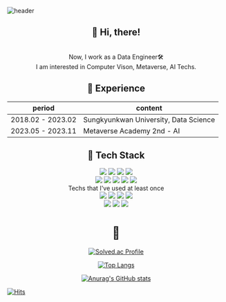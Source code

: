 ![header](https://capsule-render.vercel.app/api?type=venom&color=auto&height=300&section=header&text=Haeni%20Kim&fontSize=80)

<div align="center">

## :raised_hands: Hi, there!
<div>
    <br>
   Now, I work as a Data Engineer🛠
    <br>
    I am interested in Computer Vison, Metaverse, AI Techs. <br>
</div>

## 📆 Experience
| period | content |
| ------- | ------- |
| 2018.02 - 2023.02 | Sungkyunkwan University, Data Science |
| 2023.05 - 2023.11 | Metaverse Academy 2nd - AI |

## :hammer: Tech Stack
<div>
    <img src="https://img.shields.io/badge/Python-3776AB?style=flat-square&logo=Python&logoColor=white"/>
    <img src="https://img.shields.io/badge/Elasticsearch-005571?style=flat-square&logo=Elasticsearch&logoColor=white"/>
    <img src="https://img.shields.io/badge/Ddjango-092E20?style=flat-square&logo=Django&logoColor=white"/>
    <img src="https://img.shields.io/badge/React-61DAFB?style=flat-square&logo=React&logoColor=white"/>
    

 
</div>


<div>
    <img src="https://img.shields.io/badge/Git-F05032?style=flat-square&logo=Git&logoColor=white"/>
    <img src="https://img.shields.io/badge/GitHub-181717?style=flat-square&logo=GitHub&logoColor=white"/>
    <img src="https://img.shields.io/badge/Slack-4A154B?style=flat-square&logo=Slack&logoColor=white"/>
    <img src="https://img.shields.io/badge/Visual Studio Code-007ACC?style=flat-square&logo=Visual Studio Code&logoColor=white"/>
    <img src="https://img.shields.io/badge/PyCharm-000000?style=flat-square&logo=PyCharm&logoColor=white"/>

</div>


<div>
    Techs that I've used at least once<br>
    <img src="https://img.shields.io/badge/Android Studio-3DDC84?style=flat-square&logo=Android Studio&logoColor=white"/>
    <img src="https://img.shields.io/badge/Qgis-589632?style=flat-square&logo=Qgis&logoColor=white"/>
    <img src="https://img.shields.io/badge/R-276DC3?style=flat-square&logo=R&logoColor=white"/>
    <img src="https://img.shields.io/badge/Excel-217346?style=flat-square&logo=Microsoft Excel&logoColor=white"/>
    <div>
        <img src="https://img.shields.io/badge/Tableau-E97627?style=flat-square&logo=Tableau&logoColor=white"/>
        <img src="https://img.shields.io/badge/HTML-E34F26?style=flat-square&logo=HTML5&logoColor=white"/>
        <img src="https://img.shields.io/badge/CSS-1572B6?style=flat-square&logo=CSS3&logoColor=white"/>
    </div>
</div>
  

# :seedling: 
[![Solved.ac Profile](http://mazassumnida.wtf/api/generate_badge?boj=ds18hn)](https://solved.ac/ds18hn)


[![Top Langs](https://github-readme-stats.vercel.app/api/top-langs/?username=haeniKim&layout=compact)](https://github.com/haeniKim/github-readme-stats)

[![Anurag's GitHub stats](https://github-readme-stats.vercel.app/api?username=haeniKim)](https://github.com/anuraghazra/github-readme-stats)

</div>


[![Hits](https://hits.seeyoufarm.com/api/count/incr/badge.svg?url=https%3A%2F%2Fgithub.com%2FhaeniKim&count_bg=%2379C83D&title_bg=%23555555&icon=github.svg&icon_color=%23E7E7E7&title=hits&edge_flat=false)](https://hits.seeyoufarm.com)

